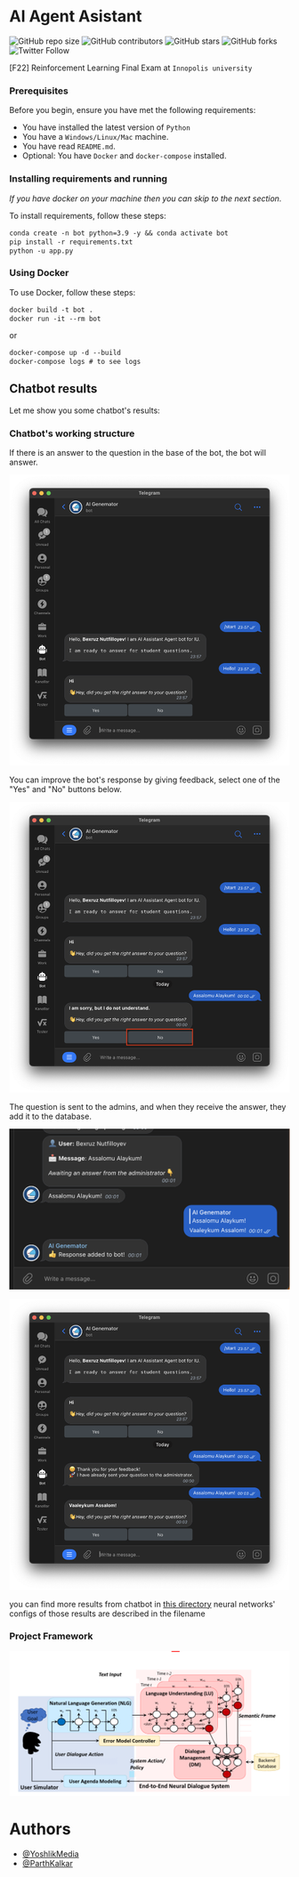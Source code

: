 AI Agent Asistant
=====
<!--- These are examples. See https://shields.io for others or to customize this set of shields. You might want to include dependencies, project status and licence info here --->
![GitHub repo size](https://img.shields.io/github/repo-size/Reinforcement-Learning-F22/AI-Agent-Assistant)
![GitHub contributors](https://img.shields.io/github/contributors/Reinforcement-Learning-F22/AI-Agent-Assistant)
![GitHub stars](https://img.shields.io/github/stars/Reinforcement-Learning-F22/AI-Agent-Assistant?style=social)
![GitHub forks](https://img.shields.io/github/forks/Reinforcement-Learning-F22/AI-Agent-Assistant?style=social)
![Twitter Follow](https://img.shields.io/twitter/follow/bnutfilloyev?style=social)

[F22] Reinforcement Learning Final Exam at `Innopolis university`

### Prerequisites

Before you begin, ensure you have met the following requirements:

* You have installed the latest version of `Python`
* You have a `Windows/Linux/Mac` machine.
* You have read `README.md`.
* Optional: You have `Docker` and `docker-compose` installed.

### Installing requirements and running

_If you have docker on your machine then you can skip to the next section._

To install requirements, follow these steps:

```shell
conda create -n bot python=3.9 -y && conda activate bot
pip install -r requirements.txt
python -u app.py
```

### Using Docker

To use Docker, follow these steps:

```shell
docker build -t bot .
docker run -it --rm bot
```

or

```shell
docker-compose up -d --build
docker-compose logs # to see logs
```

## Chatbot results

Let me show you some chatbot's results:

### Chatbot's working structure

If there is an answer to the question in the base of the bot, the bot will answer.

![](assets/hello_message.png)

You can improve the bot's response by giving feedback, select one of the "Yes" and "No" buttons below.

![](assets/no_button.png)

The question is sent to the admins, and when they receive the answer, they add it to the database.

![](assets/asnwering_message.png)

![](assets/last_part.png)

you can find more results from chatbot in <a href='result' target="_blank">this directory</a> neural networks' configs
of those results are described in the filename

### Project Framework

![](assets/project-framework.png)

# Authors

* [@YoshlikMedia](https://github.com/yoshlikmedia)
* [@ParthKalkar](https://github.com/Odilbek99) 
